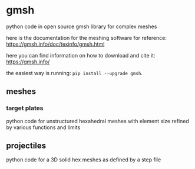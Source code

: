# gmsh
 python code in open source gmsh library for complex meshes

here is the documentation for the meshing software for reference: https://gmsh.info/doc/texinfo/gmsh.html

here you can find information on how to download and cite it: https://gmsh.info/

the easiest way is running:  `pip install --upgrade gmsh`.
 
## meshes

### target plates

 python code for unstructured hexahedral meshes with element size refined by various functions and limits

## projectiles

 python code for a 3D solid hex meshes as defined by a step file
 